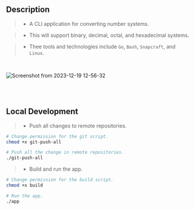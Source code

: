 ## Description
> - A CLI application for converting number systems.

> - This will support binary, decimal, octal, and hexadecimal systems.

> - Thee tools and technologies include `Go`, `Bash`, `Snapcraft`, and `Linux`.

<br />

![Screenshot from 2023-12-19 12-56-32](https://github.com/kentlouisetonino/baseshift/assets/69438999/c5a24bba-9893-4f70-84ad-4a1082e1406f)

<br />
<br />



## Local Development
> - Push all changes to remote repositories.
```bash
# Change permission for the git script.
chmod +x git-push-all

# Push all the change in remote repositories.
./git-push-all
```

> - Build and run the app.

```bash
# Change permission for the build script.
chmod +x build

# Run the app.
./app
```

